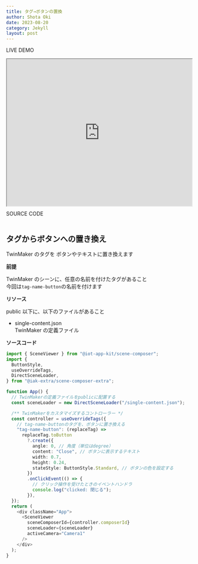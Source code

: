 ```yaml
---
title: タグ→ボタンの置換
author: Shota Oki
date: 2023-08-20
category: Jekyll
layout: post
---
```



<span class="chip-class">LIVE DEMO</span>

<div style="width: 100%; height: 400px">
  <iframe
    src="https://shotaoki.github.io/iot-app-kit-extra-document/?content=replace-tag-button"
    width="100%"
    height="400px"
  ></iframe>
</div>

<span class="chip-class" style="margin-top: 1rem">SOURCE CODE</span>

<pre id="iframe-content-area-button"></pre>
<script>
  fetch(
    "https://shotaoki.github.io/iot-app-kit-extra-document/document-page-contents/replace-tag-button.txt"
  ).then((r) => {
    r.text().then((data) => {
      document.querySelector("#iframe-content-area-button").innerHTML = data.replace("${0}", "replaceTag");
    });
  });
</script>

## タグからボタンへの置き換え

TwinMaker のタグを ボタンやテキストに置き換えます

**前提**

TwinMaker のシーンに、任意の名前を付けたタグがあること  
今回は`tag-name-button`の名前を付けます

**リソース**

public 以下に、以下のファイルがあること

- single-content.json  
  TwinMaker の定義ファイル

**ソースコード**

```typescript
import { SceneViewer } from "@iot-app-kit/scene-composer";
import {
  ButtonStyle,
  useOverrideTags,
  DirectSceneLoader,
} from "@iak-extra/scene-composer-extra";

function App() {
  // TwinMakerの定義ファイルをpublicに配置する
  const sceneLoader = new DirectSceneLoader("/single-content.json");

  /** TwinMakerをカスタマイズするコントローラー */
  const controller = useOverrideTags({
    // tag-name-buttonのタグを、ボタンに置き換える
    "tag-name-button": (replaceTag) =>
      replaceTag.toButton
        ?.create({
          angle: 0, // 角度（単位はdegree）
          content: "Close", // ボタンに表示するテキスト
          width: 0.7,
          height: 0.24,
          stateStyle: ButtonStyle.Standard, // ボタンの色を設定する
        })
        .onClickEvent(() => {
          // クリック操作を受けたときのイベントハンドラ
          console.log("clicked: 閉じる");
        }),
  });
  return (
    <div className="App">
      <SceneViewer
        sceneComposerId={controller.composerId}
        sceneLoader={sceneLoader}
        activeCamera="Camera1"
      />
    </div>
  );
}
```
